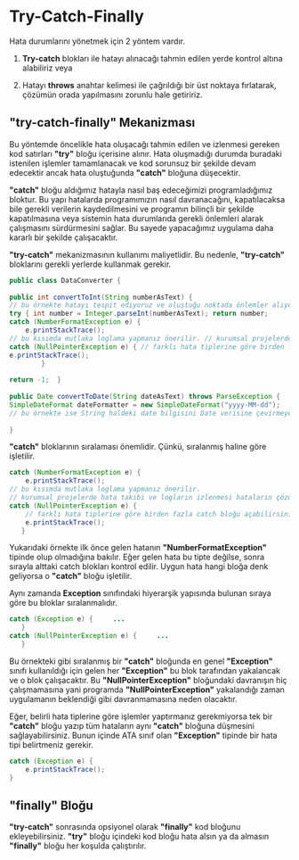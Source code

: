 # Try-Catch-Finally

Hata durumlarını yönetmek için 2 yöntem vardır.


1. __Try-catch__ blokları ile hatayı alınacağı tahmin edilen yerde kontrol altına alabiliriz veya


2. Hatayı __throws__ anahtar kelimesi ile çağrıldığı bir üst noktaya fırlatarak, çözümün orada yapılmasını zorunlu hale getiririz.


## "try-catch-finally" Mekanizması

Bu yöntemde öncelikle hata oluşacağı tahmin edilen ve izlenmesi gereken kod satırları __"try"__ bloğu içerisine alınır. Hata oluşmadığı durumda buradaki istenilen işlemler tamamlanacak ve kod sorunsuz bir şekilde devam edecektir ancak hata oluştuğunda __"catch"__ bloğuna düşecektir.

__"catch"__ bloğu aldığımız hatayla nasıl baş edeceğimizi programladığımız bloktur. Bu yapı hatalarda programımızın nasıl davranacağını, kapatılacaksa bile gerekli verilerin kaydedilmesini ve programın bilinçli bir şekilde kapatılmasına veya sistemin hata durumlarıda gerekli önlemleri alarak çalışmasını sürdürmesini sağlar. Bu sayede yapacağımız uygulama daha kararlı bir şekilde çalışacaktır.

__"try-catch"__ mekanizmasının kullanımı maliyetlidir. Bu nedenle, __"try-catch"__ bloklarını gerekli yerlerde kullanmak gerekir.

```java
public class DataConverter { 
	
public int convertToInt(String numberAsText) { 		
// bu örnekte hatayı tespit ediyoruz ve oluştuğu noktada önlemler alıyoruz. 
try { int number = Integer.parseInt(numberAsText); return number; 		}
catch (NumberFormatException e) {
    e.printStackTrace();
// bu kısımda mutlaka loglama yapmanız önerilir. // kurumsal projelerde hata takibi ve logların izlenmesi hataların çözümü için çok önemlidir. 		}
catch (NullPointerException e) { // farklı hata tiplerine göre birden fazla catch bloğu açabilirsiniz. 			
e.printStackTrace();
		}
		
return -1; 	}
		
public Date convertToDate(String dateAsText) throws ParseException { 		
SimpleDateFormat dateFormatter = new SimpleDateFormat("yyyy-MM-dd"); 	
// bu örnekte ise String haldeki date bilgisini Date verisine çevirmeye çalıştık. // parse fonksiyonu "ParseException" tipinde bir hata fırlattığı için biz de bu hatayı çağrıldığımız bir üste ilettik. return dateFormatter.parse(dateAsText); 	}
	
}
```

__"catch"__ bloklarının sıralaması önemlidir. Çünkü, sıralanmış haline göre işletilir.

```java
catch (NumberFormatException e) {
    e.printStackTrace();
// bu kısımda mutlaka loglama yapmanız önerilir. 
// kurumsal projelerde hata takibi ve logların izlenmesi hataların çözümü için çok önemlidir.    }
catch (NullPointerException e) { 
    // farklı hata tiplerine göre birden fazla catch bloğu açabilirsiniz.
    e.printStackTrace();
   }
```

Yukarıdaki örnekte ilk önce gelen hatanın __"NumberFormatException"__ tipinde olup olmadığına bakılır. Eğer gelen hata bu tipte değilse, sonra sırayla alttaki catch blokları kontrol edilir. Uygun hata hangi bloğa denk geliyorsa o __"catch"__ bloğu işletilir.


Aynı zamanda __Exception__ sınıfındaki hiyerarşik yapısında bulunan sıraya göre bu bloklar sıralanmalıdır.

```java
catch (Exception e) {     ...
   }
catch (NullPointerException e) {     ...
   }
```

Bu örnekteki gibi sıralanmış bir __"catch"__ bloğunda en genel __"Exception"__ sınıfı kullanıldığı için gelen her __"Exception"__ bu blok tarafından yakalancak ve o blok çalışacaktır. Bu __"NullPointerException"__ bloğundaki davranışın hiç çalışmamasına yani programda __"NullPointerException"__ yakalandığı zaman uygulamanın beklendiği gibi davranmamasına neden olacaktır.

Eğer, belirli hata tiplerine göre işlemler yaptırmanız gerekmiyorsa tek bir __"catch"__ bloğu yazıp tüm hataların aynı __"catch"__ bloğuna düşmesini sağlayabilirsiniz. Bunun içinde ATA sınıf olan __"Exception"__ tipinde bir hata tipi belirtmeniz gerekir.


```java
catch (Exception e) { 	
    e.printStackTrace();
}
```

## "finally" Bloğu


__"try-catch"__ sonrasında opsiyonel olarak __"finally"__ kod bloğunu ekleyebilirsiniz. __"try"__ bloğu içindeki kod bloğu hata alsın ya da almasın __"finally"__ bloğu her koşulda çalıştırılır. 


